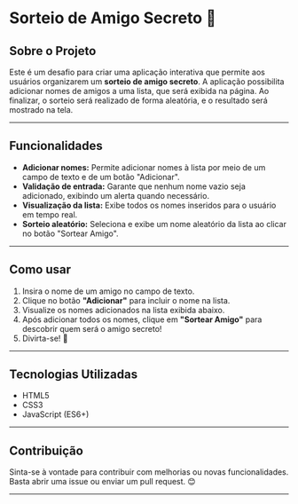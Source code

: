 # Sorteio de Amigo Secreto 🎉

## Sobre o Projeto
Este é um desafio para criar uma aplicação interativa que permite aos usuários organizarem um **sorteio de amigo secreto**. A aplicação possibilita adicionar nomes de amigos a uma lista, que será exibida na página. Ao finalizar, o sorteio será realizado de forma aleatória, e o resultado será mostrado na tela.

---

## Funcionalidades

- **Adicionar nomes:** Permite adicionar nomes à lista por meio de um campo de texto e de um botão "Adicionar".
- **Validação de entrada:** Garante que nenhum nome vazio seja adicionado, exibindo um alerta quando necessário.
- **Visualização da lista:** Exibe todos os nomes inseridos para o usuário em tempo real.
- **Sorteio aleatório:** Seleciona e exibe um nome aleatório da lista ao clicar no botão "Sortear Amigo".

---

## Como usar

1. Insira o nome de um amigo no campo de texto.
2. Clique no botão **"Adicionar"** para incluir o nome na lista.
3. Visualize os nomes adicionados na lista exibida abaixo.
4. Após adicionar todos os nomes, clique em **"Sortear Amigo"** para descobrir quem será o amigo secreto!
5. Divirta-se! 🎁

---

## Tecnologias Utilizadas
- HTML5
- CSS3
- JavaScript (ES6+)

---

## Contribuição
Sinta-se à vontade para contribuir com melhorias ou novas funcionalidades. Basta abrir uma issue ou enviar um pull request. 😊

---
